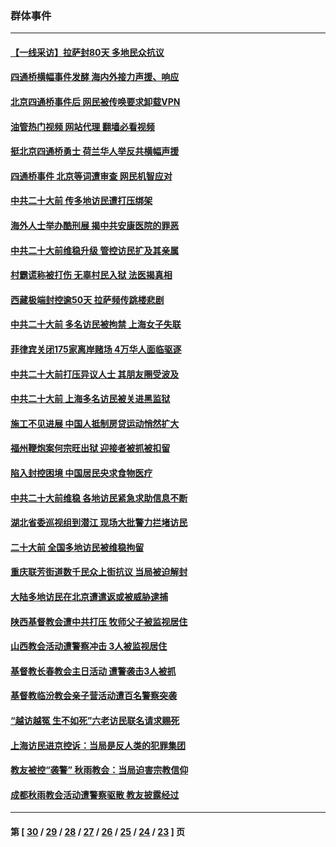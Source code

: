 ### 群体事件
---
#### [【一线采访】拉萨封80天 多地民众抗议](../../pages/ncid279/n13853861.md?11020445) 
#### [四通桥横幅事件发酵 海内外接力声援、响应](../../pages/ncid279/n13849373.md?11020445) 
#### [北京四通桥事件后 网民被传唤要求卸载VPN](../../pages/ncid279/n13847833.md?11020445) 
#### [油管热门视频 网站代理 翻墙必看视频](http://132.145.103.77:81/youtube.html?11020445)
#### [挺北京四通桥勇士 荷兰华人举反共横幅声援](../../pages/ncid279/n13846812.md?11020445) 
#### [四通桥事件 北京等词遭审查 网民机智应对](../../pages/ncid279/n13845578.md?11020445) 
#### [中共二十大前 传多地访民遭打压绑架](../../pages/ncid279/n13843740.md?11020445) 
#### [海外人士举办酷刑展 揭中共安康医院的罪恶](../../pages/ncid279/n13842499.md?11020445) 
#### [中共二十大前维稳升级 管控访民扩及其亲属](../../pages/ncid279/n13842240.md?11020445) 
#### [村霸谎称被打伤 无辜村民入狱 法医揭真相](../../pages/ncid279/n13838149.md?11020445) 
#### [西藏极端封控逾50天 拉萨频传跳楼悲剧](../../pages/ncid279/n13836551.md?11020445) 
#### [中共二十大前 多名访民被拘禁 上海女子失联](../../pages/ncid279/n13834363.md?11020445) 
#### [菲律宾关闭175家离岸赌场 4万华人面临驱逐](../../pages/ncid279/n13833169.md?11020445) 
#### [中共二十大前打压异议人士 其朋友圈受波及](../../pages/ncid279/n13833136.md?11020445) 
#### [中共二十大前 上海多名访民被关进黑监狱](../../pages/ncid279/n13829500.md?11020445) 
#### [施工不见进展 中国人抵制房贷运动悄然扩大](../../pages/ncid279/n13828435.md?11020445) 
#### [福州鞭炮案何宗旺出狱 迎接者被抓被扣留](../../pages/ncid279/n13824304.md?11020445) 
#### [陷入封控困境 中国居民央求食物医疗](../../pages/ncid279/n13823589.md?11020445) 
#### [中共二十大前维稳 各地访民紧急求助信息不断](../../pages/ncid279/n13822888.md?11020445) 
#### [湖北省委巡视组到潜江 现场大批警力拦堵访民](../../pages/ncid279/n13820243.md?11020445) 
#### [二十大前 全国多地访民被维稳拘留](../../pages/ncid279/n13819431.md?11020445) 
#### [重庆联芳街道数千民众上街抗议 当局被迫解封](../../pages/ncid279/n13812220.md?11020445) 
#### [大陆多地访民在北京遭遣返或被威胁逮捕](../../pages/ncid279/n13812104.md?11020445) 
#### [陕西基督教会遭中共打压 牧师父子被监视居住](../../pages/ncid279/n13811611.md?11020445) 
#### [山西教会活动遭警察冲击 3人被监视居住](../../pages/ncid279/n13808966.md?11020445) 
#### [基督教长春教会主日活动 遭警袭击3人被抓](../../pages/ncid279/n13806935.md?11020445) 
#### [基督教临汾教会亲子营活动遭百名警察突袭](../../pages/ncid279/n13806527.md?11020445) 
#### [“越访越冤 生不如死”六老访民联名请求赐死](../../pages/ncid279/n13805907.md?11020445) 
#### [上海访民进京控诉：当局是反人类的犯罪集团](../../pages/ncid279/n13803858.md?11020445) 
#### [教友被控“袭警” 秋雨教会：当局迫害宗教信仰](../../pages/ncid279/n13803563.md?11020445) 
#### [成都秋雨教会活动遭警察驱散 教友披露经过](../../pages/ncid279/n13802541.md?11020445) 

---
#### 第 [ [30](./30.md?11020445) / [29](./29.md?11020445) / [28](./28.md?11020445) / [27](./27.md?11020445) / [26](./26.md?11020445) / [25](./25.md?11020445) / [24](./24.md?11020445) / [23](./23.md?11020445) ] 页
